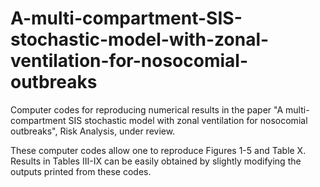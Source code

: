 # A-multi-compartment-SIS-stochastic-model-with-zonal-ventilation-for-nosocomial-outbreaks
Computer codes for reproducing numerical results in the paper "A multi-compartment SIS stochastic model with zonal ventilation for nosocomial outbreaks", Risk Analysis, under review.

These computer codes allow one to reproduce Figures 1-5 and Table X. Results in Tables III-IX can be easily obtained by slightly modifying the outputs printed from these codes.
